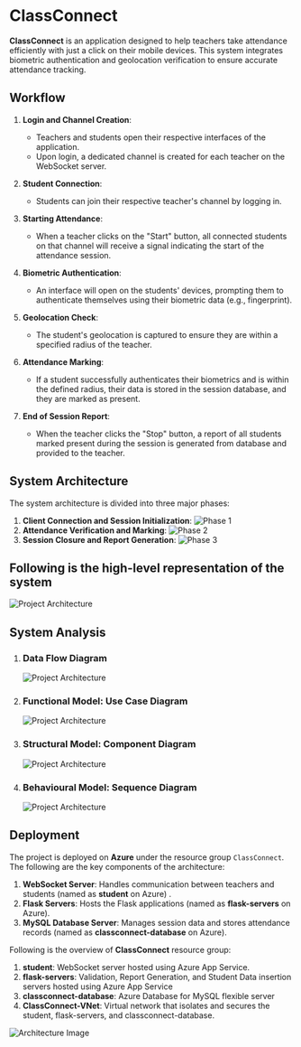 # ClassConnect

**ClassConnect** is an application designed to help teachers take attendance efficiently with just a click on their mobile devices. This system integrates biometric authentication and geolocation verification to ensure accurate attendance tracking.

## Workflow

1. **Login and Channel Creation**:
   - Teachers and students open their respective interfaces of the application.
   - Upon login, a dedicated channel is created for each teacher on the WebSocket server.

2. **Student Connection**:
   - Students can join their respective teacher's channel by logging in.

3. **Starting Attendance**:
   - When a teacher clicks on the "Start" button, all connected students on that channel will receive a signal indicating the start of the attendance session.

4. **Biometric Authentication**:
   - An interface will open on the students' devices, prompting them to authenticate themselves using their biometric data (e.g., fingerprint).

5. **Geolocation Check**:
   - The student's geolocation is captured to ensure they are within a specified radius of the teacher.

6. **Attendance Marking**:
   - If a student successfully authenticates their biometrics and is within the defined radius, their data is stored in the session database, and they are marked as present.

7. **End of Session Report**:
   - When the teacher clicks the "Stop" button, a report of all students marked present during the session is generated from database and provided to the teacher.

## System Architecture
The system architecture is divided into three major phases: 
1. **Client Connection and Session Initialization**:
   ![Phase 1](/images/phase1.jpg)
2. **Attendance Verification and Marking**:
   ![Phase 2](/images/phase2.jpg)
3. **Session Closure and Report Generation**:
   ![Phase 3](/images/phase3.jpg)

## Following is the high-level representation of the system
   ![Project Architecture](/images/architecture.jpg)

 ## System Analysis
 1. ### **Data Flow Diagram**
    ![Project Architecture](/images/DFD.jpg)

    
 2. ### **Functional Model**: Use Case Diagram 
    ![Project Architecture](/images/Use_Case_Diagram.png)

    
 3. ### **Structural Model**: Component Diagram
    ![Project Architecture](/images/Component_Diagram.png)

    
 4. ### **Behavioural Model**: Sequence Diagram
    ![Project Architecture](/images/Sequence_Diagram.png)


 ## Deployment
The project is deployed on **Azure** under the resource group `ClassConnect`. The following are the key components of the architecture:

1. **WebSocket Server**: Handles communication between teachers and students (named as **student** on Azure) .
2. **Flask Servers**: Hosts the Flask applications (named as **flask-servers** on Azure).
3. **MySQL Database Server**: Manages session data and stores attendance records (named as **classconnect-database** on Azure).

Following is the overview of **ClassConnect** resource group:
1. **student**: WebSocket server hosted using Azure App Service.
2. **flask-servers**: Validation, Report Generation, and Student Data insertion servers hosted using Azure App Service 
3. **classconnect-database**: Azure Database for MySQL flexible server
4. **ClassConnect-VNet**: Virtual network that isolates and secures the student, flask-servers, and classconnect-database.

   
![Architecture Image](/images/azure_view.png)
